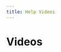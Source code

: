 ```yaml
---
title: Help Videos
---
```

# Videos

<Brightcove source="HJCdfoas_default/index.html?videoId=5373956243001"></Brightcove>

### 

<Brightcove source="default_default/index.html?videoId=5472479259001"></Brightcove>

### 

<Brightcove source="default_default/index.html?videoId=5472489231001"></Brightcove>

### 

<Brightcove source="default_default/index.html?videoId=5472514922001"></Brightcove>

### 

<Brightcove source="default_default/index.html?videoId=5380459579001"></Brightcove>
